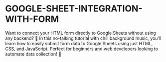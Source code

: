 # GOOGLE-SHEET-INTEGRATION-WITH-FORM
Want to connect your HTML form directly to Google Sheets without using any backend? 🤩 In this no-talking tutorial with chill background music, you’ll learn how to easily submit form data to Google Sheets using just HTML, CSS, and JavaScript. Perfect for beginners and web developers looking to automate data collection! 🙌
